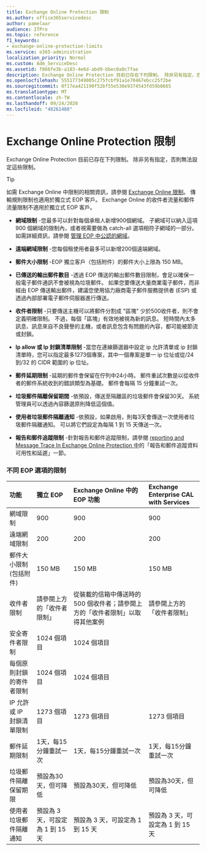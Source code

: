 ```yaml
---
title: Exchange Online Protection 限制
ms.author: office365servicedesc
author: pamelaar
audience: ITPro
ms.topic: reference
f1_keywords:
- exchange-online-protection-limits
ms.service: o365-administration
localization_priority: Normal
ms.custom: Adm_ServiceDesc
ms.assetid: f866fe3b-a183-4e6d-abd9-bbec0a0c7fae
description: Exchange Online Protection 目前已存在下列限制。 除非另有指定，否則無法設定這些限制。
ms.openlocfilehash: 555177349005c275fcbf91a1e70467ebcc25f2be
ms.sourcegitcommit: 0f17ea421190f52bf55e530e9374543fd59b8665
ms.translationtype: MT
ms.contentlocale: zh-TW
ms.lasthandoff: 09/24/2020
ms.locfileid: "48261488"
---
```

# <a name="exchange-online-protection-limits"></a>Exchange Online Protection 限制

Exchange Online Protection 目前已存在下列限制。 除非另有指定，否則無法設定這些限制。 
  
> [!TIP]
> 如需 Exchange Online 中限制的相關資訊，請參閱 [Exchange Online 限制](../exchange-online-service-description/exchange-online-limits.md)。 傳輸規則限制也適用於獨立式 EOP 客戶。 Exchange Online 的收件者流量和郵件流量限制不適用於獨立式 EOP 客戶。 
  
- **網域限制** -您最多可以針對每個承租人新增900個網域。 子網域可以納入這項 900 個網域的限制內，或者視需要做為 catch-all 選項相符子網域的一部分。 如需詳細資訊，請參閱 [管理 EOP 中公認的網域](https://go.microsoft.com/fwlink/p/?LinkId=282239)。

- **遠端網域限制** -您每個租使用者最多可以新增200個遠端網域。
    
- **郵件大小限制** -EOP 獨立客戶（包括附件）的郵件大小上限為 150 MB。 
    
- **已傳送的輸出郵件數目** -透過 EOP 傳送的輸出郵件數目限制，會足以確保一般電子郵件通訊不會被視為垃圾郵件。 如果您要傳送大量商業電子郵件，而非經由 EOP 傳送輸出郵件，建議您使用協力廠商電子郵件服務提供者 (ESP) 或透過內部部署電子郵件伺服器進行傳送。 
    
- **收件者限制** -只要傳送主機可以將郵件分割成 "區塊" 少於500收件者，則不會定義明確限制。 不過，每個「區塊」有效地被視為新的訊息。 短時間內太多訊息、訊息來自不良聲譽的主機，或者訊息包含有問題的內容，都可能被節流或封鎖。 
    
- **Ip allow 或 Ip 封鎖清單限制** -當您在連線篩選器中設定 ip 允許清單或 ip 封鎖清單時，您可以指定最多1273個專案，其中一個專案是單一 ip 位址或從/24 到/32 的 CIDR 範圍的 ip 位址。 
    
- **郵件延期限制** -延期的郵件會保留在佇列中24小時。 郵件重試次數是以從收件者的郵件系統收到的錯誤類型為基礎。 郵件會每隔 15 分鐘重試一次。 
    
- **垃圾郵件隔離保留期間** -依預設，傳送至隔離區的垃圾郵件會保留30天。 系統管理員可以透過內容篩選原則降低這個值。 
    
- **使用者垃圾郵件隔離通知** -依預設，如果啟用，則每3天會傳送一次使用者垃圾郵件隔離通知。 可以將它們設定為每隔 1 到 15 天傳送一次。 
    
- **報告和郵件追蹤限制** -針對報告和郵件追蹤限制，請參閱 [reporting and Message Trace In Exchange Online Protection 中](https://go.microsoft.com/fwlink/?LinkId=394248)的「報告和郵件追蹤資料可用性和延遲」一節。
    
### <a name="limits-across-eop-options"></a>不同 EOP 選項的限制

| 功能 | 獨立 EOP | Exchange Online 中的 EOP 功能 | Exchange Enterprise CAL with Services |
|:-----|:-----|:-----|:-----|
|網域限制  <br/> |900  <br/> |900  <br/> |900  <br/> |
|遠端網域限制  <br/> |200  <br/> |200  <br/> |200  <br/> |
|郵件大小限制 (包括附件)  <br/> |150 MB  <br/> |150 MB  <br/> |150 MB  <br/> |
|收件者限制  <br/> |請參閱上方的「收件者限制」  <br/> |從裝載的信箱中傳送時的 500 個收件者；請參閱上方的「收件者限制」以取得其他案例  <br/> |請參閱上方的「收件者限制」  <br/> |
|安全寄件者限制  <br/> |1024 個項目  <br/> |1024 個項目  <br/> ||
|每個原則封鎖的寄件者限制  <br/> |1024 個項目  <br/> |1024 個項目  <br/> ||
|IP 允許或 IP 封鎖清單限制  <br/> |1273 個項目  <br/> |1273 個項目  <br/> |1273 個項目  <br/> |
|郵件延期限制  <br/> |1天，每15分鐘重試一次  <br/> |1天，每15分鐘重試一次  <br/> |1天，每15分鐘重試一次  <br/> |
|垃圾郵件隔離保留期限  <br/> |預設為30天，但可降低  <br/> |預設為30天，但可降低  <br/> |預設為30天，但可降低  <br/> |
|使用者垃圾郵件隔離通知  <br/> |預設為 3 天，可設定為 1 到 15 天  <br/> |預設為 3 天，可設定為 1 到 15 天  <br/> |預設為 3 天，可設定為 1 到 15 天  <br/> |
   

